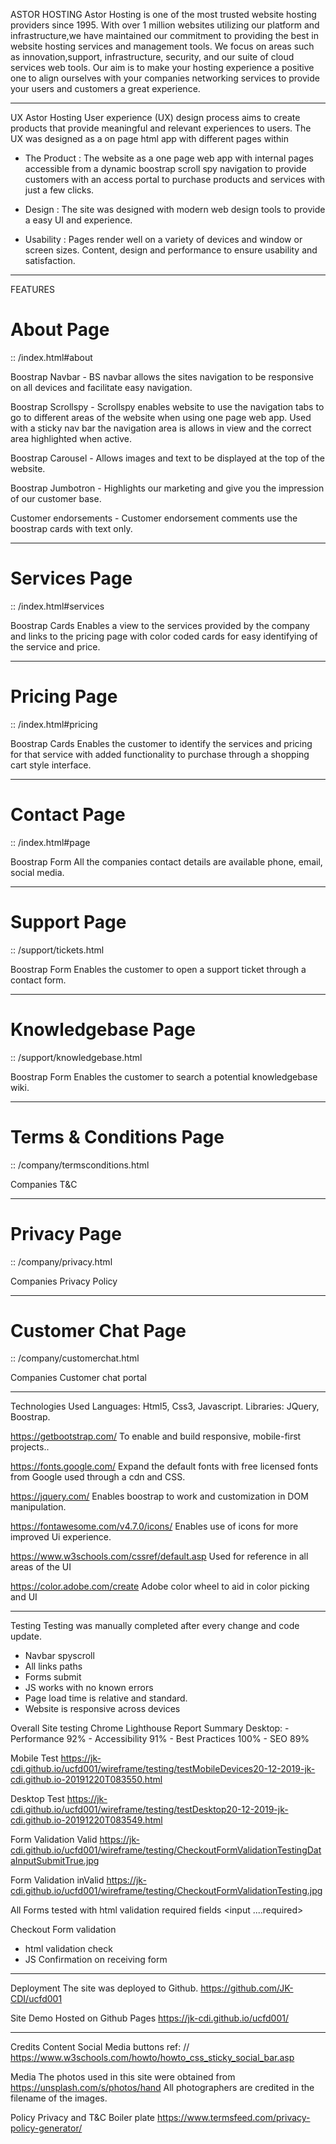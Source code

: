 ASTOR HOSTING
Astor Hosting is one of the most trusted website hosting providers since 1995. With over 1 million websites utilizing our platform and infrastructure,we have maintained our commitment to providing the best in website hosting services and management tools. We focus on areas such as innovation,support, infrastructure, security, and our suite of cloud services web tools. Our aim is to make your hosting experience a positive one to align ourselves with your companies networking services to provide your users and customers a great experience.

--------------------------------------------------------------------------------------------------------

UX
Astor Hosting User experience (UX) design process aims to create products that provide meaningful and relevant experiences to users.
The UX was designed as a on page html app with different pages within  

- The Product
    : The website as a one page web app with internal pages accessible from a dynamic boostrap scroll spy navigation to provide customers with an access portal to purchase products and services with just a few clicks.

- Design
    : The site was designed with modern web design tools to provide a easy UI and experience.

- Usability
    : Pages render well on a variety of devices and window or screen sizes. Content, design and performance to ensure usability and satisfaction.

--------------------------------------------------------------------------------------------------------

FEATURES

# About Page

:: /index.html#about

Boostrap Navbar - BS navbar allows the sites navigation to be responsive on all devices and facilitate easy navigation.

Boostrap Scrollspy - Scrollspy enables website to use the navigation tabs to go to different areas of the website when using one page web app.
Used with a sticky nav bar the navigation area is allows in view and the correct area highlighted when active.

Boostrap Carousel - Allows images and text to be displayed at the top of the website. 

Boostrap Jumbotron - Highlights our marketing and give you the impression of our customer base.

Customer endorsements - Customer endorsement comments use the boostrap cards with text only.

--------------------------------------------------------------------------------------------------------
# Services Page

:: /index.html#services

Boostrap Cards
Enables a view to the services provided by the company and links to the pricing page with color coded cards for easy identifying of the service and price. 

--------------------------------------------------------------------------------------------------------

# Pricing Page

:: /index.html#pricing

Boostrap Cards
Enables the customer to identify the services and pricing for that service with added functionality to purchase through a shopping cart style interface. 

--------------------------------------------------------------------------------------------------------
# Contact Page

:: /index.html#page

Boostrap Form
All the companies contact details are available phone, email, social media.

--------------------------------------------------------------------------------------------------------

# Support Page

:: /support/tickets.html

Boostrap Form
Enables the customer to open a support ticket through a contact form.

--------------------------------------------------------------------------------------------------------

# Knowledgebase Page

:: /support/knowledgebase.html

Boostrap Form
Enables the customer to search a potential knowledgebase wiki. 

--------------------------------------------------------------------------------------------------------

# Terms & Conditions Page

:: /company/termsconditions.html

 Companies T&C

--------------------------------------------------------------------------------------------------------

# Privacy Page

:: /company/privacy.html

 Companies Privacy Policy

--------------------------------------------------------------------------------------------------------

# Customer Chat Page

:: /company/customerchat.html

 Companies Customer chat portal

--------------------------------------------------------------------------------------------------------


Technologies Used
Languages: Html5, Css3, Javascript.
Libraries: JQuery, Boostrap.

https://getbootstrap.com/
To enable and build responsive, mobile-first projects..

https://fonts.google.com/
Expand the default fonts with free licensed fonts from Google used through a cdn and CSS.

https://jquery.com/
Enables boostrap to work and customization in DOM manipulation.

https://fontawesome.com/v4.7.0/icons/
Enables use of icons for more improved Ui experience.

https://www.w3schools.com/cssref/default.asp
Used for reference in all areas of the UI

https://color.adobe.com/create
Adobe color wheel to aid in color picking and UI 

--------------------------------------------------------------------------------------------------------

Testing
Testing was manually completed after every change and code update.

- Navbar spyscroll
- All links paths
- Forms submit
- JS works with no known errors
- Page load time is relative and standard.
- Website is responsive across devices

Overall Site testing Chrome Lighthouse Report Summary
Desktop:
    - Performance 92%
    - Accessibility 91%
    - Best Practices 100%
    - SEO 89%

Mobile Test
https://jk-cdi.github.io/ucfd001/wireframe/testing/testMobileDevices20-12-2019-jk-cdi.github.io-20191220T083550.html


Desktop Test
https://jk-cdi.github.io/ucfd001/wireframe/testing/testDesktop20-12-2019-jk-cdi.github.io-20191220T083549.html


Form Validation Valid
https://jk-cdi.github.io/ucfd001/wireframe/testing/CheckoutFormValidationTestingDataInputSubmitTrue.jpg

Form Validation inValid
https://jk-cdi.github.io/ucfd001/wireframe/testing/CheckoutFormValidationTesting.jpg



All Forms tested with html validation required fields <input ....required>

Checkout Form validation
 - html validation check
 - JS Confirmation on receiving form
--------------------------------------------------------------------------------------------------------
Deployment
The site was deployed to Github. 
https://github.com/JK-CDI/ucfd001

Site Demo Hosted on Github Pages
https://jk-cdi.github.io/ucfd001/


--------------------------------------------------------------------------------------------------------
Credits
Content
Social Media buttons 
   ref: // https://www.w3schools.com/howto/howto_css_sticky_social_bar.asp

Media
The photos used in this site were obtained from
https://unsplash.com/s/photos/hand
All photographers are credited in the filename of the images.


Policy
Privacy and T&C Boiler plate 
https://www.termsfeed.com/privacy-policy-generator/

